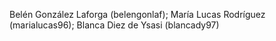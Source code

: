 Belén González Laforga (belengonlaf); María Lucas Rodríguez (marialucas96); Blanca Diez de Ysasi (blancady97)